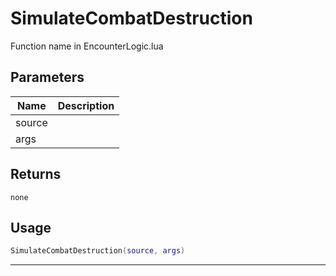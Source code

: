 # SimulateCombatDestruction

Function name in EncounterLogic.lua

## Parameters

| Name   | Description |
| ------ | ----------- |
| source |             |
| args   |             |

## Returns

`none`

## Usage

```lua
SimulateCombatDestruction(source, args)
```

---
